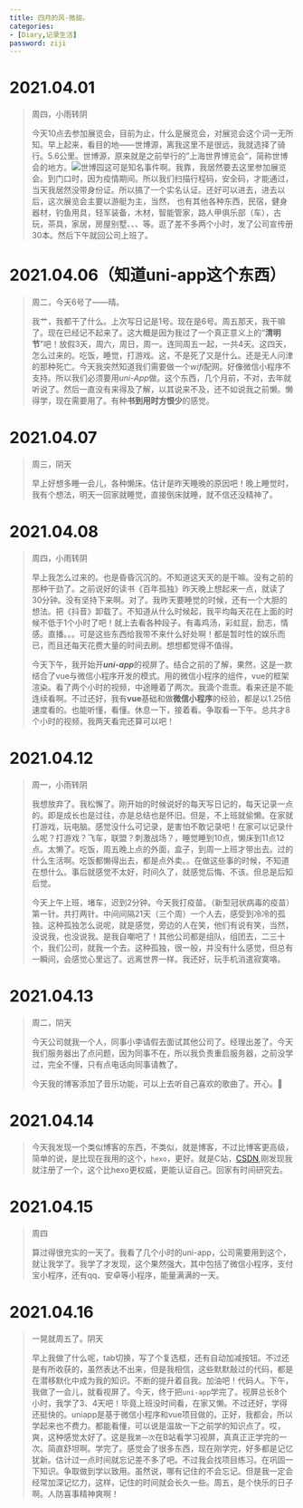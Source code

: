 ```yaml
---
title: 四月的风-微甜。
categories:
- [Diary,记录生活]
password: ziji
---
```


# 2021.04.01

> 周四，小雨转阴
>
> 今天10点去参加展览会，目前为止，什么是展览会，对展览会这个词一无所知。早上起来，看目的地——世博源，离我这里不是很远，我就选择了骑行。5.6公里。世博源，原来就是之前举行的”上海世界博览会“，简称世博会的地方。![世博园](https://gimg2.baidu.com/image_search/src=http%3A%2F%2Fimg.soufair.com%2Fffa2b31ed36e5015ef2d674a8c058c35.jpg%3Fe%3D1577837926%26token%3Dj-g03z5RHlD7Yfym2gnLp0nzkUu2cKGexNC7Evfw%3AoJe4yt9p33amAOtgWHXXUk1wVjA%3D&refer=http%3A%2F%2Fimg.soufair.com&app=2002&size=f9999,10000&q=a80&n=0&g=0n&fmt=jpeg?sec=1619924836&t=6b1b5dfa8d1299fd70c7562f812f7e80)这可是知名事件啊。我靠，我居然要去这里参加展览会。到门口时，因为疫情期间。所以我们扫描行程码，安全码，才能通过，当天我居然没带身份证。所以搞了一个实名认证。还好可以进去，进去以后，这次展览会主要以游艇为主，当然， 也有其他各种东西，民宿，健身器材，钓鱼用具，轻军装备，木材，智能管家，路人甲俱乐部（车），古玩，茶具，家居，房屋别墅、、、等。逛了差不多两个小时，发了公司宣传册30本。然后下午就回公司上班了。

# 2021.04.06（知道uni-app这个东西）

> 周二，今天6号了——晴。
>
> 我艹，我都干了什么。上次写日记是1号。现在是6号。周五那天，我干嘛了。现在已经记不起来了。这大概是因为我过了一个真正意义上的“**清明节**”吧！放假3天，周六，周日，周一。连同周五一起，一共4天。这四天，怎么过来的。吃饭，睡觉，打游戏。这，不是死了又是什么。还是无人问津的那种死亡。今天我突然知道我们需要做一个*wifi*配网。好像微信小程序不支持。所以我们必须要用*uni-App*做。这个东西，几个月前，不对，去年就听说了。然后一直没有来得及了解，以其说来不及，还不如说我之前懒。懒得学，现在需要用了。有种**书到用时方恨少**的感觉。

# 2021.04.07

> 周三，阴天
>
> 早上好想多睡一会儿，各种懒床。估计是昨天睡晚的原因吧！晚上睡觉时，我有个想法，明天一回家就睡觉，直接倒床就睡，就不信还没精神了。

# 2021.04.08

> 周四，小雨转阴
>
> 早上我怎么过来的。也是昏昏沉沉的。不知道这天天的是干嘛。没有之前的那种干劲了。之前说好的读书《百年孤独》昨天晚上想起来一点，就读了30分钟。没有坚持下来啊。对了。我昨天要睡觉的时候，还有一个大胆的想法。把《抖音》卸载了。不知道从什么时候起，我平均每天花在上面的时候不低于1个小时了吧！就上去看各种段子。有毒鸡汤，彩虹屁，励志，情感。直播。。。可是这些东西给我带不来什么好处啊！都是暂时性的娱乐而已，而且还每天花费大量的时间去刷。想想都觉得不值得。
>
> 今天下午，我开始开***uni-app***的视屏了。结合之前的了解，果然，这是一款结合了vue与微信小程序开发的模式。用的微信小程序的组件，vue的框架渲染。看了两个小时的视频，中途睡着了两次。我滴个乖乖。看来还是不能连续看啊。不过还好，我有**vue**基础和做**微信小程序**的经验，都是以1.25倍速度看的。也能听懂，看懂。休息一下，接着看。争取看一下午。总共才8个小时的视频，我两天看完还算可以吧！

# 2021.04.12

> 周一，小雨转阴
>
> 我想放弃了。我松懈了。刚开始的时候说好的每天写日记的，每天记录一点的。即是成长也是过往，亦是总结也是怀旧。但是，不上班就偷懒。在家就打游戏，玩电脑。感觉没什么可记录，是害怕不敢记录吧！在家可以记录什么呢？打游戏？飞车，联盟？刺激战场？，睡觉睡到10点，懒床到11点12点。太懒了。吃饭，周五晚上点的外面，盒子，到周一上班才带出去。过的什么生活啊。吃饭都懒得出去，都是点外卖。。在做这些事的时候，不知道在想什么。事后就感觉不太好，时间久了，就感觉后悔、不该。但总是后知后觉。
>
> 今天上午上班，堵车，迟到2分钟。今天我打疫苗。（新型冠状病毒的疫苗）第一针。共打两针。中间间隔21天（三个周）一个人去，感受到冷冷的孤独。这种孤独怎么说呢，就是感觉，旁边的人在笑，他们有说有笑，当然，没说我，也没说我。是我自嘲吧了！其他公司都是组队，组团去，二三十个，我们公司，就我一个去。这种孤独，很一般，并没有什么感觉，但总有一瞬间，会感觉心里远了。远离世界一样。我还好，玩手机消遣寂寞咯。

# 2021.04.13

> 周二，阴天
>
> 今天公司就我一个人，同事小李请假去面试其他公司了。经理出差了。今天我们服务器出了点问题，因为同事不在，所以我负责重启服务器，之前没学过，完全不懂，只有点电话向同事请教了。
>
> 今天我的博客添加了音乐功能，可以上去听自己喜欢的歌曲了。开心。:dancer:

# 2021.04.14

> 今天我发现一个类似博客的东西，不类似，就是博客，不过比博客更高级，简单的说，是比现在我用的这个，`hexo`，更好。就是C站，[CSDN](https://www.csdn.net/),刚发现我就注册了一个，这个比hexo更权威，更能认证自己。回家有时间研究去。

# 2021.04.15

> 周四
>
> 算过得很充实的一天了。我看了几个小时的uni-app，公司需要用到这个，就让我学了。我学了才发现，这个果然强大，其中包括了微信小程序，支付宝小程序，还有qq、安卓等小程序，能量满满的一天。

# 2021.04.16

> 一晃就周五了。阴天
>
> 早上我做了什么呢，tab切换，写了个复选框，还有自动加减按钮。不过还是有所收获的，虽然表达不出来，但是我相信，这些默默敲过的代码，都是在潜移默化中成为我的知识。不断的提升着自我。加油吧！代码人。下午，我做了一会儿，就看视屏了。今天，终于把`uni-app`学完了。视屏总长8个小时，我学了3、4天吧！毕竟上班没时间看，在家又懒。不过还好，学得还挺快的。uniapp是基于微信小程序和vue项目做的。正好，我都会，所以学起来也不费力。都能看懂，可以说是温故一下之前学的知识点了。哎，爽，这种感觉太好了。这是我`第一次`在B站看学习视屏，真真正正学完的一次。简直舒坦啊。学完了。感觉会了很多东西，现在刚学完，好多都是记忆犹新。估计过一点时间就忘记差不多了吧。不过我会找项目练习。在巩固一下知识。争取做到学以致用。虽然说，哪有记住的不会忘记。但是我一定会经常加深记忆力，这样，记住的时间就会长久一些。周五，是个快乐的日子啊。人防喜事精神爽啊！